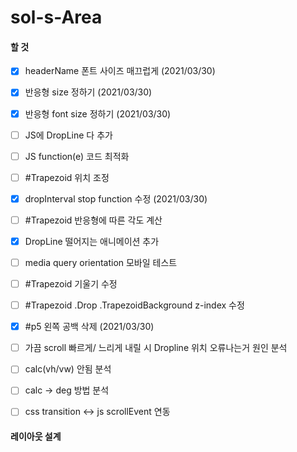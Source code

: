 # sol-s-Area



#### 할 것

- [x] headerName 폰트 사이즈 매끄럽게 (2021/03/30)
- [x] 반응형 size 정하기 (2021/03/30)
- [x] 반응형 font size 정하기 (2021/03/30)
- [ ] JS에 DropLine 다 추가
- [ ] JS function(e) 코드 최적화
- [ ] #Trapezoid 위치 조정
- [x] dropInterval stop function 수정 (2021/03/30)
- [ ] #Trapezoid 반응형에 따른 각도 계산
- [x] DropLine 떨어지는 애니메이션 추가
- [ ] media query orientation 모바일 테스트
- [ ] #Trapezoid 기울기 수정
- [ ] #Trapezoid .Drop .TrapezoidBackground z-index 수정
- [x] #p5 왼쪽 공백 삭제 (2021/03/30)
- [ ] 가끔 scroll 빠르게/ 느리게 내릴 시 Dropline 위치 오류나는거 원인 분석
- [ ] calc(vh/vw) 안됨 분석
- [ ] calc -> deg 방법 분석
- [ ] css transition <-> js scrollEvent 연동


#### 레이아웃 설계
